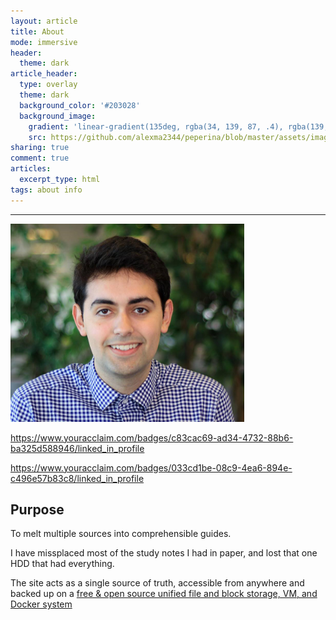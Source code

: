 ```yaml
---
layout: article
title: About
mode: immersive
header:
  theme: dark
article_header:
  type: overlay
  theme: dark
  background_color: '#203028'
  background_image:
    gradient: 'linear-gradient(135deg, rgba(34, 139, 87, .4), rgba(139, 34, 139, .4))'
    src: https://github.com/alexma2344/peperina/blob/master/assets/images/radiohead.jpg?raw=true"
sharing: true
comment: true
articles:
  excerpt_type: html
tags: about info
---
```

<!--more-->

---


<a href="https://www.linkedin.com/in/alejandro-marin-768833117">
  <div class="card card--clickable">
    <div class="card__image">
      <img class="image" src="https://github.com/alexma2344/peperina/blob/master/assets/images/profile2.PNG?raw=true"/>
    </div>
  </div>
</a>


https://www.youracclaim.com/badges/c83cac69-ad34-4732-88b6-ba325d588946/linked_in_profile


https://www.youracclaim.com/badges/033cd1be-08c9-4ea6-894e-c496e57b83c8/linked_in_profile




## Purpose

To melt multiple sources into comprehensible guides. 

I have missplaced most of the study notes I had in paper, and lost that one HDD that had everything.

The site acts as a single source of truth, accessible from anywhere and backed up on a [free & open source unified file and block storage, VM, and Docker system](https://www.freenas.org/)
